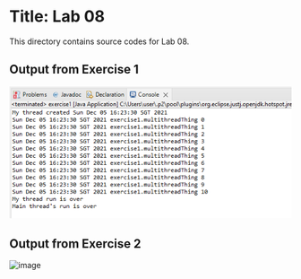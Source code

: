 # Title: Lab 08

This directory contains source codes for Lab 08.

## Output from Exercise 1

![image](https://github.com/amrhmar/dadrepository/blob/main/workspace-dadlabs/lab08/images/OutputExercise1.png?raw=true)

## Output from Exercise 2

![image](https://user-images.githubusercontent.com/66362312/144746110-0ad2ba57-9878-4ff5-a717-359d43eb7ca8.png)

